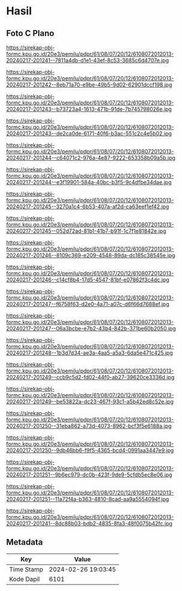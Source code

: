 # Hasil

## Foto C Plano

https://sirekap-obj-formc.kpu.go.id/20e3/pemilu/pdpr/61/08/07/20/12/6108072012013-20240217-201241--7811a4db-d1e1-43ef-8c53-3685c6d4707e.jpg

https://sirekap-obj-formc.kpu.go.id/20e3/pemilu/pdpr/61/08/07/20/12/6108072012013-20240217-201242--8eb71a70-e9be-49b5-9d02-62901dccf198.jpg

https://sirekap-obj-formc.kpu.go.id/20e3/pemilu/pdpr/61/08/07/20/12/6108072012013-20240217-201243--b73723a4-1613-471b-91de-7b745798026e.jpg

https://sirekap-obj-formc.kpu.go.id/20e3/pemilu/pdpr/61/08/07/20/12/6108072012013-20240217-201243--de2ca0de-6171-40f6-b3ac-551c2c4e5b02.jpg

https://sirekap-obj-formc.kpu.go.id/20e3/pemilu/pdpr/61/08/07/20/12/6108072012013-20240217-201244--c64071c2-976a-4e87-9222-653358b09a5b.jpg

https://sirekap-obj-formc.kpu.go.id/20e3/pemilu/pdpr/61/08/07/20/12/6108072012013-20240217-201244--e3f19901-584a-40bc-b3f5-9c4dfbe34dae.jpg

https://sirekap-obj-formc.kpu.go.id/20e3/pemilu/pdpr/61/08/07/20/12/6108072012013-20240217-201245--3270a1c4-6b53-407a-af2d-ca63eef1ef42.jpg

https://sirekap-obj-formc.kpu.go.id/20e3/pemilu/pdpr/61/08/07/20/12/6108072012013-20240217-201245--052d72ad-81b1-41b7-b91f-1c7f1e81842e.jpg

https://sirekap-obj-formc.kpu.go.id/20e3/pemilu/pdpr/61/08/07/20/12/6108072012013-20240217-201246--8109c369-e209-4548-89da-dc185c38545e.jpg

https://sirekap-obj-formc.kpu.go.id/20e3/pemilu/pdpr/61/08/07/20/12/6108072012013-20240217-201246--c14cf8b4-17d5-4547-81bf-e07862f3c4dc.jpg

https://sirekap-obj-formc.kpu.go.id/20e3/pemilu/pdpr/61/08/07/20/12/6108072012013-20240217-201247--f6758f63-d2e0-4a71-a07c-d6f66d7688ef.jpg

https://sirekap-obj-formc.kpu.go.id/20e3/pemilu/pdpr/61/08/07/20/12/6108072012013-20240217-201247--06a3bcbe-e7b2-43b4-842b-371be60b2050.jpg

https://sirekap-obj-formc.kpu.go.id/20e3/pemilu/pdpr/61/08/07/20/12/6108072012013-20240217-201248--1b3d7d34-ae3a-4aa5-a5a3-6da5e471c425.jpg

https://sirekap-obj-formc.kpu.go.id/20e3/pemilu/pdpr/61/08/07/20/12/6108072012013-20240217-201249--ccb9c5d2-fd02-44f0-ab27-39620ce3336d.jpg

https://sirekap-obj-formc.kpu.go.id/20e3/pemilu/pdpr/61/08/07/20/12/6108072012013-20240217-201249--be53822a-dc23-467f-93c1-a5b42ed8c52e.jpg

https://sirekap-obj-formc.kpu.go.id/20e3/pemilu/pdpr/61/08/07/20/12/6108072012013-20240217-201250--31eba862-a73d-4073-8962-bcf3f5e6188a.jpg

https://sirekap-obj-formc.kpu.go.id/20e3/pemilu/pdpr/61/08/07/20/12/6108072012013-20240217-201250--9db46bb6-f9f5-4365-bcd4-0991aa3447e9.jpg

https://sirekap-obj-formc.kpu.go.id/20e3/pemilu/pdpr/61/08/07/20/12/6108072012013-20240217-201251--9b6ec979-dc0b-423f-9de9-5cfdb5ec8e06.jpg

https://sirekap-obj-formc.kpu.go.id/20e3/pemilu/pdpr/61/08/07/20/12/6108072012013-20240217-201251--11a72f4a-b363-4810-8cad-aa9a5554094f.jpg

https://sirekap-obj-formc.kpu.go.id/20e3/pemilu/pdpr/61/08/07/20/12/6108072012013-20240217-201241--8dc88b03-bdb2-4835-8fa3-48f0075b42fc.jpg


## Metadata

| Key        | Value               |
| ---------- | ------------------- |
| Time Stamp | 2024-02-26 19:03:45 |
| Kode Dapil | 6101                |



